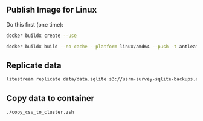 ## Publish Image for Linux
Do this first (one time):
```bash
docker buildx create --use
```

```bash
docker buildx build --no-cache --platform linux/amd64 --push -t antleaf/usrn_discovery_survey:0.8 .
```

## Replicate data
```bash
litestream replicate data/data.sqlite s3://usrn-survey-sqlite-backups.eu-central-1.linodeobjects.com/_litestream_replicant
```


## Copy data to container
```bash
./copy_csv_to_cluster.zsh
```

